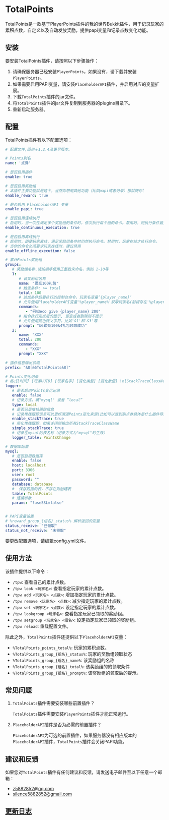 # TotalPoints

TotalPoints是一款基于PlayerPoints插件的我的世界Bukkit插件，用于记录玩家的累积点数，自定义以及自动发放奖励，提供papi变量和记录点数变化功能。

## 安装

要安装TotalPoints插件，请按照以下步骤操作：

1. 请确保服务器已经安装`PlayerPoints`，如果没有，请下载并安装`PlayerPoints`。
2. 如果需要启用PAPI变量，请安装`PlaceholderAPI`插件，并启用对应的变量扩展。
3. 下载`TotalPoints`插件的jar文件。
4. 将`TotalPoints`插件的jar文件复制到服务器的plugins目录下。
5. 重新启动服务器。

## 配置

TotalPoints插件有以下配置选项：

```yaml
# 配置文件,适用于1.2.4及更早版本。

# Points别名
name: '点券'

# 是否启用插件
enable: true

# 是否启用奖励组
# 本插件主要功能就是这个，当然你想用其他功能（比如papi或者记录）那就随你(
enable_reward: true

# 是否启用 PlaceholderAPI 变量
enable_papi: true

# 是否启用连续执行
# 启用时，当一次性满足多个奖励组的条件时，依次执行每个组的命令。禁用时，则执行条件最大的组命令
enable_continuous_execution: true

# 是否启用离线执行
# 启用时，即使玩家离线，满足奖励组条件时仍然执行命令。禁用时，玩家在线才执行命令。
# 当你的命令必须要求玩家在线时，建议禁用
enable_offline_execution: false

# 累计Points奖励组
groups:
   # 奖励组名称,请按顺序使用正整数来命名，例如 1-10等
   1:
      # 该奖励组名称
      name: "累充100礼包"
      # 触发条件: >= total
      total: 100
      # 达成条件后要执行的控制台命令，玩家名变量‘{player_name}’
      # 允许使用PlaceholderAPI变量'%player_name%'获取玩家名(前提存在'%player_name%'变量)
      commands:
         - "例如eco give {player_name} 200"
      # 指令执行完成后的提示, 留空或者删除则不提示
      # 允许使用颜色转义字符，比如'&1'和'&3'等
      prompt: "&6累充100&4礼包领取成功"
   2:
      name: "XXX"
      total: 200
      commands:
         - "XXX"
      prompt: "XXX"

# 插件信息输出前缀
prefix: "&8[&6TotalPoints&8]"

# Points变化记录
# 格式[时间] [玩家UUID] [玩家名字] [变化类型] [变化数值] \n[StackTraceClassName_1, \nStackTraceClassName_2, \n...]
logger:
   # 是否启用Points变化记录
   enable: false
   # 记录方式，填"mysql" 或者 “local”
   type: local
   # 是否记录堆栈跟踪信息
   # 记录堆栈跟踪信息可以更好溯源Points变化来源(比如可以查到刷点券具体是什么插件导致的，前提是你看得懂)，但是会增加日志大小
   enable_stackTrace: true
   # 简化堆栈跟踪，如果关闭则输出所有StackTraceClassName
   simple_stackTrace: true
   # 记录在mysql的表名称（记录方式为"mysql"时生效）
   logger_table: PointsChange

# 数据库配置
mysql:
   # 是否启用数据库
   enable: false
   host: localhost
   port: 3306
   user: root
   password: ""
   database: database
   #  保存数据的表，不存在则创建表
   table: TotalPoints
   # 连接参数
   params: "?useSSL=false"


# PAPI变量设置
# %reward_group_{组名}_status% 解析返回的变量
status_receive: "已领取"
status_not_receive: "未领取"
```

要更改配置选项，请编辑config.yml文件。

## 使用方法

该插件提供以下命令：

* `/tpw`: 查看自己的累计点数。
* `/tpw look <玩家名>`: 查看指定玩家的累计点数。
* `/tpw add <玩家名> <点数>`: 增加指定玩家的累计点数。
* `/tpw remove <玩家名> <点数>`: 减少指定玩家的累计点数。
* `/tpw set <玩家名> <点数>`: 设定指定玩家的累计点数。
* `/tpw lookgroup <玩家名>`: 查看指定玩家已领取的奖励组。
* `/tpw setgroup <玩家名> <组名>`: 设定指定玩家已领取的奖励组。
* `/tpw reload`: 重载配置文件。

除此之外，`TotalPoints`插件还提供以下`PlaceholderAPI`变量：

* `%TotalPoints_points_total%`: 玩家的累积点数。
* `%TotalPoints_group_{组名}_status%`: 玩家的奖励组领取状态
* `%TotalPoints_group_{组名}_name%`: 该奖励组的名称
* `%TotalPoints_group_{组名}_total%`: 该奖励组的的领取条件
* `%TotalPoints_group_{组名}_prompt%`: 该奖励组的领取后的提示。

## 常见问题

1. `TotalPoints`插件需要安装哪些前置插件？

    `TotalPoints`插件需要安装`PlayerPoints`插件才能正常运行。

2. `PlaceholderAPI`插件是否为必需的前置插件？

    `PlaceholderAPI`为可选的前置插件，如果服务器没有相应版本的`PlaceholderAPI`插件，`TotalPoints`插件会关闭PAPI功能。


## 建议和反馈

如果您对`TotalPoints`插件有任何建议和反馈，请发送电子邮件至以下任意一个邮箱：
* z5882852@qq.com
* silence5882852@gmail.com

## [更新日志](https://github.com/z5882852/TotalPoints/blob/main/CHANGELOG.md) 
